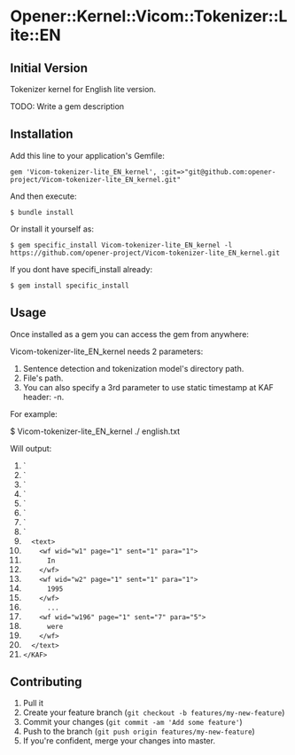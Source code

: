 # Opener::Kernel::Vicom::Tokenizer::Lite::EN

## Initial Version

Tokenizer kernel for English lite version.

TODO: Write a gem description

## Installation

Add this line to your application's Gemfile:

    gem 'Vicom-tokenizer-lite_EN_kernel', :git=>"git@github.com:opener-project/Vicom-tokenizer-lite_EN_kernel.git"

And then execute:

    $ bundle install

Or install it yourself as:

    $ gem specific_install Vicom-tokenizer-lite_EN_kernel -l https://github.com/opener-project/Vicom-tokenizer-lite_EN_kernel.git


If you dont have specifi_install already:

    $ gem install specific_install

## Usage

Once installed as a gem you can access the gem from anywhere:

Vicom-tokenizer-lite_EN_kernel needs 2 parameters:

1. Sentence detection and tokenization model's directory path.
2. File's path.
3. You can also specify a 3rd parameter to use static timestamp at KAF header: -n.


For example:

$ Vicom-tokenizer-lite_EN_kernel ./ english.txt

Will output:

01. `<KAF xml:lang="en" version="v1.opener">
02. `  <kafHeader>
03. `    <fileDesc filename="english" filetype="TXT" />
04. `    <linguisticProcessors layer="text">
05. `      <lp name="openlp-en-sent" version="1" timestamp="2013-02-05T13:35:22Z"/>
06. `      <lp name="openlp-en-tok" version="1" timestamp="2013-02-05T13:35:22Z"/>
07. `    </linguisticProcessors>
08. `  </kafHeader>
09. `  <text>`
10. `    <wf wid="w1" page="1" sent="1" para="1">`
11. `      In`
12. `    </wf>`
13. `    <wf wid="w2" page="1" sent="1" para="1">`
14. `      1995`
15. `    </wf>`
16. `      ...`
17. `    <wf wid="w196" page="1" sent="7" para="5">`
18. `      were`
19. `    </wf>`
20. `  </text>`
21. `</KAF>`


## Contributing

1. Pull it
2. Create your feature branch (`git checkout -b features/my-new-feature`)
3. Commit your changes (`git commit -am 'Add some feature'`)
4. Push to the branch (`git push origin features/my-new-feature`)
5. If you're confident, merge your changes into master.
